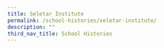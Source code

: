 ```yaml
---
title: Seletar Institute
permalink: /school-histories/seletar-institute/
description: ""
third_nav_title: School Histories
---
```

